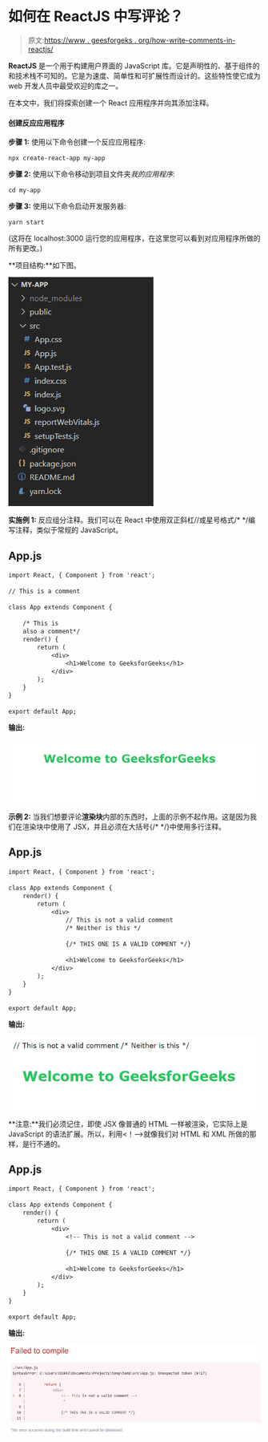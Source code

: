 # 如何在 ReactJS 中写评论？

> 原文:[https://www . geesforgeks . org/how-write-comments-in-reactjs/](https://www.geeksforgeeks.org/how-to-write-comments-in-reactjs/)

**ReactJS** 是一个用于构建用户界面的 JavaScript 库。它是声明性的、基于组件的和技术栈不可知的。它是为速度、简单性和可扩展性而设计的。这些特性使它成为 web 开发人员中最受欢迎的库之一。

在本文中，我们将探索创建一个 React 应用程序并向其添加注释。

#### 创建反应应用程序

**步骤 1:** 使用以下命令创建一个反应应用程序:

```
npx create-react-app my-app
```

**步骤 2:** 使用以下命令移动到项目文件夹*我的应用程序*:

```
cd my-app
```

**步骤 3:** 使用以下命令启动开发服务器:

```
yarn start
```

(这将在 localhost:3000 运行您的应用程序，在这里您可以看到对应用程序所做的所有更改。)

**项目结构:**如下图。

![](img/49e739af0aca839569c34af75ae034a6.png)

**实施例 1:** 反应组分注释。我们可以在 React 中使用双正斜杠//或星号格式/* */编写注释，类似于常规的 JavaScript。

## App.js

```
import React, { Component } from 'react';

// This is a comment

class App extends Component {

    /* This is 
    also a comment*/
    render() {
        return (
            <div>
                <h1>Welcome to GeeksforGeeks</h1>
            </div>
        );
    }
}

export default App;
```

**输出:**

![](img/d50b91975fb85854574556c688eb4c68.png)

**示例 2:** 当我们想要评论**渲染块**内部的东西时，上面的示例不起作用。这是因为我们在渲染块中使用了 JSX，并且必须在大括号{/* */}中使用多行注释。

## App.js

```
import React, { Component } from 'react';

class App extends Component {
    render() {
        return (      
            <div>
                // This is not a valid comment
                /* Neither is this */

                {/* THIS ONE IS A VALID COMMENT */}

                <h1>Welcome to GeeksforGeeks</h1>
            </div>
        );
    }
}

export default App;
```

**输出:**

![](img/8d3e290a58a8702b638b420c45721f37.png)

**注意:**我们必须记住，即使 JSX 像普通的 HTML 一样被渲染，它实际上是 JavaScript 的语法扩展。所以，利用<！––>就像我们对 HTML 和 XML 所做的那样，是行不通的。

## App.js

```
import React, { Component } from 'react';

class App extends Component {
    render() {
        return (     
            <div>
                <!-- This is not a valid comment -->

                {/* THIS ONE IS A VALID COMMENT */}

                <h1>Welcome to GeeksforGeeks</h1>
            </div>
        );
    }
}

export default App;
```

**输出:**

![](img/1bbf1b6650c934a4e42e31d9b0e6b0fc.png)